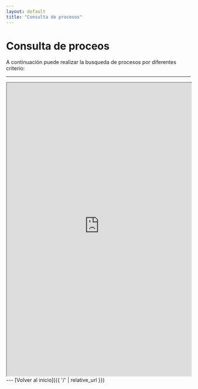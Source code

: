 ```yaml
---
layout: default
title: "Consulta de procesos"
---
```


# Consulta de proceos

A continuación puede realizar la busqueda de procesos por diferentes criterio:

---
<iframe
  id="iConsultaProcesos"
  title="Consulta de Procesos"
  width="100%"
  height="800px"
  src="https://consultaprocesos.ramajudicial.gov.co/procesos/Index">
</iframe>
---
[Volver al inicio]({{ '/' | relative_url }})